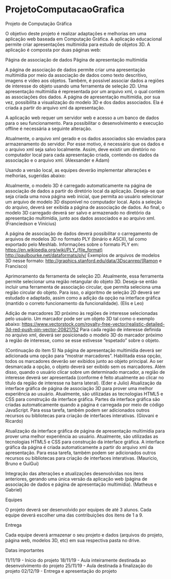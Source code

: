 # ProjetoComputacaoGrafica
Projeto de Computação Gráfica

O objetivo deste projeto é realizar adaptações e melhorias em uma aplicação web baseada em Computação Gráfica. A aplicação educacional permite criar apresentações multimídia para estudo de objetos 3D. A aplicação é composta por duas páginas web:

Página de associação de dados
Página de apresentação multimídia

A página de associação de dados permite criar uma apresentação multimídia por meio da associação de dados como texto descritivo, imagens e vídeo aos objetos. Também, é possível associar dados a regiões de interesse do objeto usando uma ferramenta de seleção 2D. Uma apresentação multimídia é representada por um arquivo xml, o qual contém as associações dos dados. A página de apresentação multimídia, por sua vez, possibilita a visualização do modelo 3D e dos dados associados. Ela é criada a partir do arquivo xml da apresentação.

A aplicação web requer um servidor web e acesso a um banco de dados para o seu funcionamento. Para possibilitar o desenvolvimento e execução offline é necessária a seguinte alteração.

Atualmente, o arquivo xml gerado e os dados associados são enviados para armazenamento do servidor. Por esse motivo, é necessário que os dados e o arquivo xml seja salvo localmente. Assim, deve existir um diretório no computador local para cada apresentação criada, contendo os dados da associação e o arquivo xml. (Alexsander e Adam)

Usando a versão local, as equipes deverão implementar alterações e melhorias, sugeridas abaixo:

Atualmente, o modelo 3D é carregado automaticamente  na página de associação de dados a partir do diretório local da aplicação. Deseja-se que seja criada uma nova página web inicial, que permita ao usuário selecionar um arquivo de modelo 3D disponível no computador local. Após a seleção do arquivo, deverá ser exibida a página de associação de dados. Ao final, o  modelo 3D carregado deverá ser salvo e armazenado no diretório da apresentação multimídia, junto aos dados associados e ao arquivo xml. (Franciedson e Vinícius)

A página de associação de dados deverá possibilitar o carregamento de arquivos de modelos 3D no formato PLY (binário e ASCII), tal como exportado pelo Meshlab. Informações sobre o formato PLY em:
https://en.wikipedia.org/wiki/PLY_(file_format)
http://paulbourke.net/dataformats/ply/
Exemplos de arquivos de modelos 3D nesse formato:
http://graphics.stanford.edu/data/3Dscanrep/(Ramon e Francisco)

Aprimoramento da ferramenta de seleção 2D. Atualmente, essa ferramenta permite selecionar uma região retangular do objeto 3D. Deseja-se então incluir uma ferramenta de associação circular, que permita seleciona uma região circular do objeto. Para isso, o algoritmo de seleção 2D deverá ser estudado e adaptado, assim como a adição da opção na interface gráfica (mantido o correto funcionamento da funcionalidade).   (Elis e Leo)

Adição de marcadores 3D próximo às regiões de interesse selecionadas pelo usuário. Um marcador pode ser um objeto 3D tal como o exemplo abaixo:
https://www.vectorstock.com/royalty-free-vector/realistic-detailed-3d-red-push-pin-vector-20821752
Para cada região de interesse definida no arquivo xml, deverá ser posicionado o modelo 3D do marcador próximo à região de interesse, como se esse estivesse “espetado” sobre o objeto. 

(Continuação do item 5) Na página de apresentação multimídia deverá ser adicionada uma opção para “mostrar marcadores”. Habilitada essa opção, todos os marcadores deverão ser exibidos junto ao objeto principal. Ao ser desmarcada a opção, o objeto deverá ser exibido sem os marcadores. Além disso, quando o usuário clicar sobre um determinado marcador, a região de interesse deverá ser apresentada (conforme é feito atualmente ao clicar no título da região de interesse na barra lateral). (Eder e Julio)
Atualização da interface gráfica de página de associação 3D para prover uma melhor experiência ao usuário. Atualmente, são utilizadas as tecnologias HTML5 e CSS para construção da interface gráfica. Partes da interface gráfica são criadas automaticamente quando a página é carregada por meio de código JavaScript. Para essa tarefa, também podem ser adicionados outros recursos ou bibliotecas para criação de interfaces interativas. (Giovani e Ricardo)

Atualização da interface gráfica de página de apresentação multimídia para prover uma melhor experiência ao usuário. Atualmente, são utilizadas as tecnologias HTML5 e CSS para construção da interface gráfica. A interface gráfica da página é criada automaticamente a partir do arquivo xml da apresentação. Para essa tarefa, também podem ser adicionados outros recursos ou bibliotecas para criação de interfaces interativas. (Mauricio, Bruno e GuiGui)

Integração das alterações e atualizações desenvolvidas nos itens anteriores, gerando uma única versão da aplicação web (página de associação de dados e página de apresentação multimídia). (Matheus e Gabriel)

Equipes

O projeto deverá ser desenvolvido por equipes de até 3 alunos. Cada equipe deverá escolher uma das contribuições dos itens de 1 a 9.

Entrega

Cada equipe deverá armazenar o seu projeto e dados (arquivos do projeto, página web, modelos 3D, etc) em sua respectiva pasta no drive.

Datas importantes

11/11/19 - Início do projeto
18/11/19 - Aula inteiramente destinada ao desenvolvimento do projeto
25/11/19 - Aula destinada à finalização do projeto
02/12/19 - Entrega e apresentação do projeto
